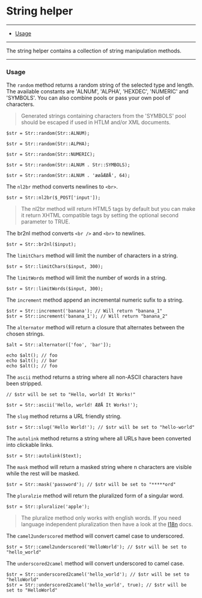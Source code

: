 # String helper

--------------------------------------------------------

* [Usage](#usage)

--------------------------------------------------------

The string helper contains a collection of string manipulation methods.

--------------------------------------------------------

<a id="usage"></a>

### Usage

The ```random``` method returns a random string of the selected type and length. The available constants are 'ALNUM', 'ALPHA', 'HEXDEC', 'NUMERIC' and 'SYMBOLS'. You can also combine pools or pass your own pool of characters.

> Generated strings containing characters from the 'SYMBOLS' pool should be escaped if used in HTLM and/or XML documents.

	$str = Str::random(Str::ALNUM);

	$str = Str::random(Str::ALPHA);

	$str = Str::random(Str::NUMERIC);

	$str = Str::random(Str::ALNUM . Str::SYMBOLS);

	$str = Str::random(Str::ALNUM . 'æøåÆØÅ', 64);

The ```nl2br``` method converts newlines to ```<br>```.

	$str = Str::nl2br($_POST['input']);

> The nl2br method will return HTML5 tags by default but you can make it return XHTML compatible tags by setting the optional second parameter to TRUE.

The br2nl method converts ```<br />``` and ```<br>``` to newlines.

	$str = Str::br2nl($input);

The ```limitChars``` method will limit the number of characters in a string.

	$str = Str::limitChars($input, 300);

The ```limitWords``` method will limit the number of words in a string.

	$str = Str::limitWords($input, 300);

The ```increment``` method append an incremental numeric sufix to a string.

	$str = Str::increment('banana'); // Will return "banana_1"
	$str = Str::increment('banana_1'); // Will return "banana_2"

The ```alternator``` method will return a closure that alternates between the chosen strings.

	$alt = Str::alternator(['foo', 'bar']);

	echo $alt(); // foo
	echo $alt(); // bar
	echo $alt(); // foo

The ```ascii``` method returns a string where all non-ASCII characters have been stripped.

	// $str will be set to "Hello, world! It Works!"

	$str = Str::ascii('Hello, world! ÆØÅ It Works!');

The ```slug``` method returns a URL friendly string.

	$str = Str::slug('Hello World!'); // $str will be set to "hello-world"

The ```autolink``` method returns a string where all URLs have been converted into clickable links.

	$str = Str::autolink($text);

The ```mask``` method will return a masked string where n characters are visible while the rest will be masked.

	$str = Str::mask('password'); // $str will be set to "*****ord"

The ```pluralzie``` method will return the pluralized form of a singular word.

	$str = Str::pluralize('apple');

> The pluralize method only works with english words. If you need language independent pluralization then have a look at the [I18n](:base_url:/docs/:version:/learn-more:internationalization) docs.

The ```camel2underscored``` method will convert camel case to underscored.

	$str = Str::camel2underscored('HelloWorld'); // $str will be set to "hello_world"

The ```underscored2camel``` method will convert underscored to camel case.

	$str = Str::underscored2camel('hello_world'); // $str will be set to "helloWorld"
	$str = Str::underscored2camel('hello_world', true); // $str will be set to "HelloWorld"